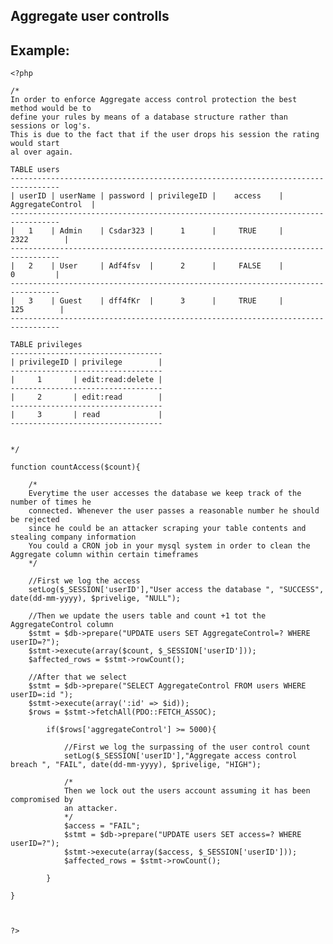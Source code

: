 
Aggregate user controlls
-------

## Example:

   	<?php

	/*
	In order to enforce Aggregate access control protection the best method would be to 
	define your rules by means of a database structure rather than sessions or log's.
	This is due to the fact that if the user drops his session the rating would start
	al over again. 
	
	TABLE users
	---------------------------------------------------------------------------------   
	| userID | userName | password | privilegeID |    access    | AggregateControl	|
	---------------------------------------------------------------------------------  
	|   1    | Admin    | Csdar323 |      1      |     TRUE     |		2322		|
	---------------------------------------------------------------------------------   
	|   2    | User     | Adf4fsv  |      2      |     FALSE    |		  0			|
	---------------------------------------------------------------------------------  
	|   3    | Guest    | dff4fKr  |      3      |     TRUE     |	     125		|	
	---------------------------------------------------------------------------------

	TABLE privileges
	----------------------------------   
	| privilegeID | privilege        | 
	----------------------------------
	|     1       | edit:read:delete |
	----------------------------------
	|     2       | edit:read        |
	----------------------------------
	|     3       | read             |
	----------------------------------
	

	*/
	
	function countAccess($count){
		
		/*
		Everytime the user accesses the database we keep track of the number of times he
		connected. Whenever the user passes a reasonable number he should be rejected 
		since he could be an attacker scraping your table contents and stealing company information
		You could a CRON job in your mysql system in order to clean the Aggregate column within certain timeframes
		*/
		
		//First we log the access
		setLog($_SESSION['userID'],"User access the database ", "SUCCESS", date(dd-mm-yyyy), $privelige, "NULL");
		
		//Then we update the users table and count +1 tot the AggregateControl column
		$stmt = $db->prepare("UPDATE users SET AggregateControl=? WHERE userID=?");
		$stmt->execute(array($count, $_SESSION['userID']));
		$affected_rows = $stmt->rowCount();
		
		//After that we select 
		$stmt = $db->prepare("SELECT AggregateControl FROM users WHERE userID=:id ");
		$stmt->execute(array(':id' => $id));
		$rows = $stmt->fetchAll(PDO::FETCH_ASSOC);
	
			if($rows['aggregateControl'] >= 5000){
			
				//First we log the surpassing of the user control count
				setLog($_SESSION['userID'],"Aggregate access control breach ", "FAIL", date(dd-mm-yyyy), $privelige, "HIGH");
			
				/*
				Then we lock out the users account assuming it has been compromised by
				an attacker.
				*/
				$access = "FAIL";
				$stmt = $db->prepare("UPDATE users SET access=? WHERE userID=?");
				$stmt->execute(array($access, $_SESSION['userID']));
				$affected_rows = $stmt->rowCount();
								
			}	
		
	}
	
	

	?>

